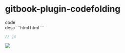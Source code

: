 # gitbook-plugin-codefolding



<!--sec ces-->
<div>
  code
</div>
<!-- desc -->
desc
<!-- enddesc -->
<!-- raw -->
```html
html
```

```js
// js
```
<!-- endraw -->
<!--endsec-->




<img src="https://user-images.githubusercontent.com/4510712/28308899-42eeb99a-6bda-11e7-8fe7-39a69bf890fa.gif">